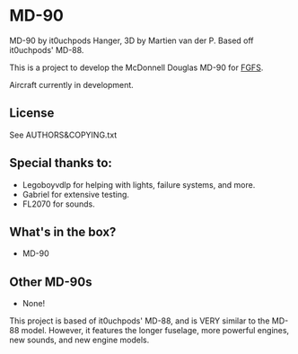 # MD-90
MD-90 by it0uchpods Hanger, 3D by Martien van der P. Based off it0uchpods' MD-88.

This is a project to develop the McDonnell Douglas MD-90 for [FGFS](http://www.flightgear.org/).

Aircraft currently in development.

## License

See AUTHORS&COPYING.txt

## Special thanks to:
* Legoboyvdlp for helping with lights, failure systems, and more.
* Gabriel for extensive testing.
* FL2070 for sounds.

## What's in the box?
* MD-90

## Other MD-90s
* None!

This project is based of it0uchpods' MD-88, and is VERY similar to the MD-88 model. However, it features the longer fuselage, more powerful engines, new sounds, and new engine models.